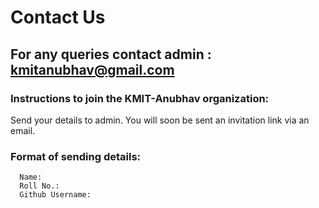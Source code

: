# Contact Us

## For any queries contact admin : [kmitanubhav@gmail.com](mailto:kmitanubhav@gmail.com)

### Instructions to join the KMIT-Anubhav organization:
Send your details to admin. You will soon be sent an invitation link via an email.
### Format of sending details:
```
  Name:   
  Roll No.:  
  Github Username:  
```
